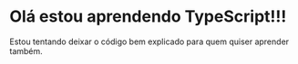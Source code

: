 # Olá estou aprendendo TypeScript!!!

Estou tentando deixar o código bem explicado para quem quiser aprender também.
